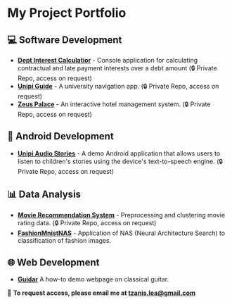 # My Project Portfolio

## 💻 Software Development
- **[Dept Interest Calculatior](https://github.com/Tzanis97/InterestCalculator.git)** - Console application for calculating contractual and late payment interests over a debt amount (🔒 Private Repo, access on request)
- **[Unipi Guide](https://github.com/Tzanis97/UnipiGuide.git)** - A university navigation app. (🔒 Private Repo, access on request)
- **[Zeus Palace](https://github.com/Tzanis97/ZeusPalace.git)** - An interactive hotel management system. (🔒 Private Repo, access on request)

  
## 📱 Android Development
- **[Unipi Audio Stories](https://github.com/Tzanis97/UnipiAudioStories.git)** - A demo Android application that allows users to listen to children's stories using the device's text-to-speech engine. (🔒 Private Repo, access on request)

## 📊 Data Analysis
- **[Movie Recommendation System](https://github.com/Tzanis97/MovieRecommendationSystem.git)** - Preprocessing and clustering movie rating data. (🔒 Private Repo, access on request)
- **[FashionMnistNAS](https://github.com/Tzanis97/fashionMnistNAS.git)** - Application of NAS (Neural Architecture Search) to classification of fashion images.

## 🌐 Web Development
- **[Guidar](http://guidar.infinityfreeapp.com/)** A how-to demo webpage on classical guitar. 

🔗 **To request access, please email me at tzanis.lea@gmail.com**

